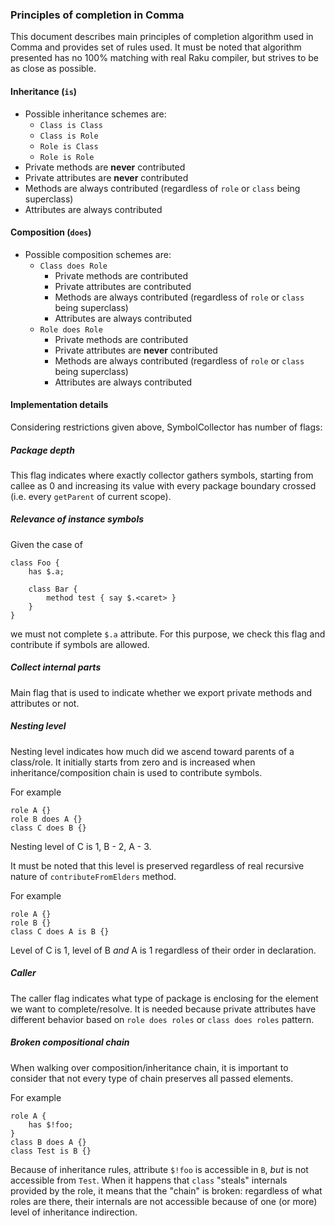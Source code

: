### Principles of completion in Comma

This document describes main principles of completion algorithm used in Comma
and provides set of rules used. It must be noted that algorithm presented
has no 100% matching with real Raku compiler, but strives to be as close as
possible.

#### Inheritance (`is`)

* Possible inheritance schemes are:
  * `Class is Class`
  * `Class is Role`
  * `Role is Class`
  * `Role is Role`
* Private methods are **never** contributed
* Private attributes are **never** contributed
* Methods are always contributed (regardless of `role` or `class` being superclass)
* Attributes are always contributed

#### Composition (`does`)

* Possible composition schemes are:
  * `Class does Role`
    * Private methods are contributed
    * Private attributes are contributed
    * Methods are always contributed (regardless of `role` or `class` being superclass)
    * Attributes are always contributed
  * `Role does Role`
    * Private methods are contributed
    * Private attributes are **never** contributed
    * Methods are always contributed (regardless of `role` or `class` being superclass)
    * Attributes are always contributed

#### Implementation details

Considering restrictions given above, SymbolCollector has number of flags:

##### Package depth

This flag indicates where exactly collector gathers symbols, starting from callee as 0
and increasing its value with every package boundary crossed (i.e. every `getParent` of current scope).

##### Relevance of instance symbols

Given the case of

    class Foo {
        has $.a;

        class Bar {
            method test { say $.<caret> }
        }
    }

we must not complete `$.a` attribute. For this purpose, we check this flag and contribute if
symbols are allowed.

##### Collect internal parts

Main flag that is used to indicate whether we export private methods and attributes or not.

##### Nesting level

Nesting level indicates how much did we ascend toward parents of a class/role. It initially starts from zero
and is increased when inheritance/composition chain is used to contribute symbols.

For example

    role A {}
    role B does A {}
    class C does B {}

Nesting level of C is 1, B - 2, A - 3.

It must be noted that this level is preserved regardless of real recursive nature of
`contributeFromElders` method.

For example

    role A {}
    role B {}
    class C does A is B {}

Level of C is 1, level of B *and* A is 1 regardless of their order in declaration.

##### Caller

The caller flag indicates what type of package is enclosing for the element we want to complete/resolve.
It is needed because private attributes have different behavior based on `role does roles` or `class does roles` pattern.

##### Broken compositional chain

When walking over composition/inheritance chain, it is important to consider that not
every type of chain preserves all passed elements.

For example

    role A {
        has $!foo;
    }
    class B does A {}
    class Test is B {}

Because of inheritance rules, attribute `$!foo` is accessible in `B`, *but*
is not accessible from `Test`. When it happens that `class` "steals" internals provided
by the role, it means that the "chain" is broken: regardless of what roles are there,
their internals are not accessible because of one (or more) level of inheritance indirection.
